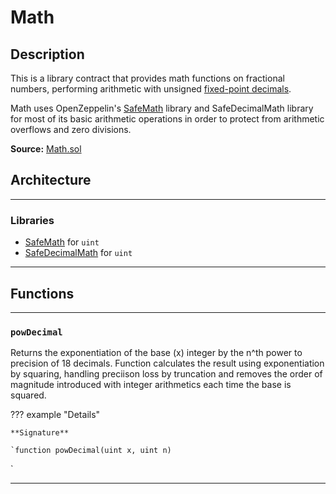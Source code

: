 # Math

## Description

This is a library contract that provides math functions on fractional numbers, performing arithmetic with unsigned [fixed-point decimals](https://en.wikipedia.org/wiki/Fixed-point_arithmetic).

[^1]: Math currently provides a `power` function for calculating the exponentiation of a decimal number to 18 decimal places.

Math uses OpenZeppelin's [SafeMath](SafeMath.md) library and SafeDecimalMath library for most of its basic arithmetic operations in order to protect from arithmetic overflows and zero divisions.

**Source:** [Math.sol](https://github.com/oikos-cash/oikos-bsc/blob/master/contracts/Math.sol)

## Architecture

---

### Libraries

- [SafeMath](SafeMath.md) for `uint`
- [SafeDecimalMath](SafeDecimalMath.md) for `uint`

---

## Functions

---

### `powDecimal`

Returns the exponentiation of the base (x) integer by the n^th power to precision of 18 decimals. Function calculates the result using exponentiation by squaring, handling preciison loss by truncation and removes the order of magnitude introduced with integer arithmetics each time the base is squared.

??? example "Details"

    **Signature**

    `function powDecimal(uint x, uint n)
`

---

